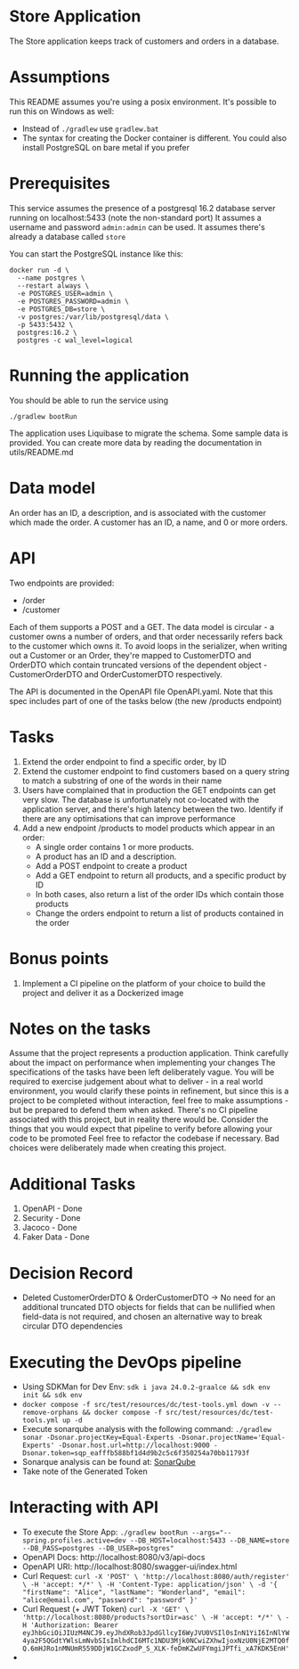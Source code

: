 # Store Application

The Store application keeps track of customers and orders in a database.

# Assumptions

This README assumes you're using a posix environment. It's possible to run this on Windows as well:

* Instead of `./gradlew` use `gradlew.bat`
* The syntax for creating the Docker container is different. You could also install PostgreSQL on bare metal if you
  prefer

# Prerequisites

This service assumes the presence of a postgresql 16.2 database server running on localhost:5433 (note the non-standard
port)
It assumes a username and password `admin:admin` can be used.
It assumes there's already a database called `store`

You can start the PostgreSQL instance like this:

```shell
docker run -d \
  --name postgres \
  --restart always \
  -e POSTGRES_USER=admin \
  -e POSTGRES_PASSWORD=admin \
  -e POSTGRES_DB=store \
  -v postgres:/var/lib/postgresql/data \
  -p 5433:5432 \
  postgres:16.2 \
  postgres -c wal_level=logical
```

# Running the application

You should be able to run the service using

```shell
./gradlew bootRun
```

The application uses Liquibase to migrate the schema. Some sample data is provided. You can create more data by reading
the documentation in utils/README.md

# Data model

An order has an ID, a description, and is associated with the customer which made the order.
A customer has an ID, a name, and 0 or more orders.

# API

Two endpoints are provided:

* /order
* /customer

Each of them supports a POST and a GET. The data model is circular - a customer owns a number of orders, and that order
necessarily refers back to the customer which owns it.
To avoid loops in the serializer, when writing out a Customer or an Order, they're mapped to CustomerDTO and OrderDTO
which contain truncated versions of the dependent object - CustomerOrderDTO and OrderCustomerDTO respectively.

The API is documented in the OpenAPI file OpenAPI.yaml. Note that this spec includes part of one of the tasks below (the
new /products endpoint)

# Tasks

1. Extend the order endpoint to find a specific order, by ID
2. Extend the customer endpoint to find customers based on a query string to match a substring of one of the words in
   their name
3. Users have complained that in production the GET endpoints can get very slow. The database is unfortunately not
   co-located with the application server, and there's high latency between the two. Identify if there are any
   optimisations that can improve performance
4. Add a new endpoint /products to model products which appear in an order:
    * A single order contains 1 or more products.
    * A product has an ID and a description.
    * Add a POST endpoint to create a product
    * Add a GET endpoint to return all products, and a specific product by ID
    * In both cases, also return a list of the order IDs which contain those products
    * Change the orders endpoint to return a list of products contained in the order

# Bonus points

1. Implement a CI pipeline on the platform of your choice to build the project and deliver it as a Dockerized image

# Notes on the tasks

Assume that the project represents a production application.
Think carefully about the impact on performance when implementing your changes
The specifications of the tasks have been left deliberately vague. You will be required to exercise judgement about what
to deliver - in a real world environment, you would clarify these points in refinement, but since this is a project to
be completed without interaction, feel free to make assumptions - but be prepared to defend them when asked.
There's no CI pipeline associated with this project, but in reality there would be. Consider the things that you would
expect that pipeline to verify before allowing your code to be promoted
Feel free to refactor the codebase if necessary. Bad choices were deliberately made when creating this project.

# Additional Tasks

1. OpenAPI - Done
2. Security - Done
3. Jacoco - Done
4. Faker Data - Done

# Decision Record

- Deleted CustomerOrderDTO & OrderCustomerDTO -> No need for an additional truncated DTO objects for fields that can be
  nullified when field-data is not required, and chosen an alternative way to break circular DTO dependencies

# Executing the DevOps pipeline

- Using SDKMan for Dev Env: `sdk i java 24.0.2-graalce && sdk env init && sdk env`
- `docker compose -f src/test/resources/dc/test-tools.yml down -v --remove-orphans && docker compose -f src/test/resources/dc/test-tools.yml up -d`
- Execute sonarqube analysis with the following command:
`./gradlew sonar -Dsonar.projectKey=Equal-Experts -Dsonar.projectName='Equal-Experts' -Dsonar.host.url=http://localhost:9000 -Dsonar.token=sqp_eafffb588bf1d4d9b2c5c6f350254a70bb11793f`
- Sonarque analysis can be found at: [SonarQube](http://localhost:9000)
- Take note of the Generated Token

# Interacting with API

- To execute the Store App:
  `./gradlew bootRun --args="--spring.profiles.active=dev --DB_HOST=localhost:5433 --DB_NAME=store --DB_PASS=postgres --DB_USER=postgres"`
- OpenAPI Docs: http://localhost:8080/v3/api-docs
- OpenAPI URI: http://localhost:8080/swagger-ui/index.html
- Curl Request:
  `curl -X 'POST' \
    'http://localhost:8080/auth/register' \
    -H 'accept: */*' \
    -H 'Content-Type: application/json' \
    -d '{
    "firstName": "Alice",
    "lastName": "Wonderland",
    "email": "alice@email.com",
    "password": "password"
  }'`
- Curl Request (+ JWT Token)
  `curl -X 'GET' \
    'http://localhost:8080/products?sortDir=asc' \
    -H 'accept: */*' \
    -H 'Authorization: Bearer eyJhbGciOiJIUzM4NCJ9.eyJhdXRob3JpdGllcyI6WyJVU0VSIl0sInN1YiI6InNlYW4ya2F5QGdtYWlsLmNvbSIsImlhdCI6MTc1NDU3Mjk0NCwiZXhwIjoxNzU0NjE2MTQ0fQ.6mHJRo1nMNUmR559DDjW1GCZxodP_S_XLK-feDmKZwUFYmgiJPTfi_xA7KDK5EnH'`
- 